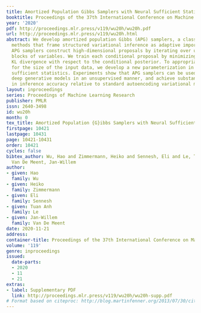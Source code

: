 ```yaml
---
title: Amortized Population Gibbs Samplers with Neural Sufficient Statistics
booktitle: Proceedings of the 37th International Conference on Machine Learning
year: '2020'
pdf: http://proceedings.mlr.press/v119/wu20h/wu20h.pdf
url: http://proceedings.mlr.press/v119/wu20h.html
abstract: We develop amortized population Gibbs (APG) samplers, a class of scalable
  methods that frame structured variational inference as adaptive importance sampling.
  APG samplers construct high-dimensional proposals by iterating over updates to lower-dimensional
  blocks of variables. We train each conditional proposal by minimizing the inclusive
  KL divergence with respect to the conditional posterior. To appropriately account
  for the size of the input data, we develop a new parameterization in terms of neural
  sufficient statistics. Experiments show that APG samplers can be used to train highly-structured
  deep generative models in an unsupervised manner, and achieve substantial improvements
  in inference accuracy relative to standard autoencoding variational methods.
layout: inproceedings
series: Proceedings of Machine Learning Research
publisher: PMLR
issn: 2640-3498
id: wu20h
month: 0
tex_title: Amortized Population {G}ibbs Samplers with Neural Sufficient Statistics
firstpage: 10421
lastpage: 10431
page: 10421-10431
order: 10421
cycles: false
bibtex_author: Wu, Hao and Zimmermann, Heiko and Sennesh, Eli and Le, Tuan Anh and
  Van De Meent, Jan-Willem
author:
- given: Hao
  family: Wu
- given: Heiko
  family: Zimmermann
- given: Eli
  family: Sennesh
- given: Tuan Anh
  family: Le
- given: Jan-Willem
  family: Van De Meent
date: 2020-11-21
address: 
container-title: Proceedings of the 37th International Conference on Machine Learning
volume: '119'
genre: inproceedings
issued:
  date-parts:
  - 2020
  - 11
  - 21
extras:
- label: Supplementary PDF
  link: http://proceedings.mlr.press/v119/wu20h/wu20h-supp.pdf
# Format based on citeproc: http://blog.martinfenner.org/2013/07/30/citeproc-yaml-for-bibliographies/
---
```

